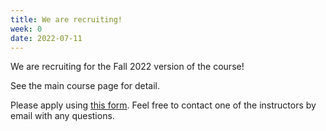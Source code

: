 ```yaml
---
title: We are recruiting!
week: 0
date: 2022-07-11
---
```


We are recruiting for the Fall 2022 version of the course!

See the main course page for detail.

Please apply using [this form](https://forms.gle/BKktUYTRoqxecwK79).
Feel free to contact one of the instructors by email with any questions.
